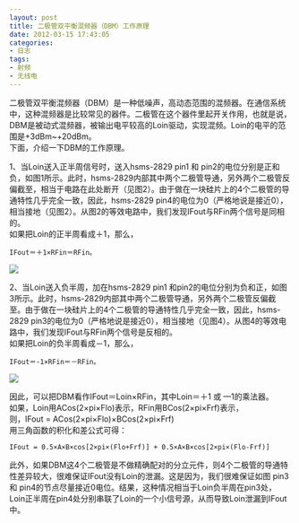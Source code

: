 ```yaml
---
layout: post
title: 二极管双平衡混频器（DBM）工作原理
date: 2012-03-15 17:43:05
categories:
- 日志
tags:
- 射频
- 无线电
---
```


二极管双平衡混频器（DBM）是一种低噪声，高动态范围的混频器。在通信系统中，这种混频器是比较常见的器件。二极管在这个器件里起开关作用，也就是说，DBM是被动式混频器，被输出电平较高的Loin驱动，实现混频。Loin的电平的范围是+3dBm~+20dBm。    
下面，介绍一下DBM的工作原理。

1、当Loin送入正半周信号时，送入hsms-2829 pin1 和 pin2的电位分别是正和负，如图1所示。此时，hsms-2829内部其中两个二极管导通，另外两个二极管反偏截至，相当于电路在此处断开（见图2）。由于做在一块硅片上的4个二极管的导通特性几乎完全一致，因此，hsms-2829 pin4的电位为0（严格地说是接近0），相当接地（见图2）。从图2的等效电路中，我们发现IFout与RFin两个信号是同相的。    
如果把Loin的正半周看成＋1，那么，

    IFout＝＋1×RFin＝RFin。

![](http://i1328.photobucket.com/albums/w532/xwlogic/dbm1_zpse0a9ba2e.jpg)

2、当Loin送入负半周，加在hsms-2829 pin1 和pin2的电位分别为负和正，如图3所示。此时，hsms-2829内部其中两个二极管导通，另外两个二极管反偏截至。由于做在一块硅片上的4个二极管的导通特性几乎完全一致，因此，hsms-2829 pin3的电位为0（严格地说是接近0），相当接地（见图4）。从图4的等效电路中，我们发现IFout与RFin两个信号是反相的。    
如果把Loin的负半周看成－1，那么，

    IFout＝-1×RFin＝－RFin。

![](http://i1328.photobucket.com/albums/w532/xwlogic/dbm2_zps9efda9c0.jpg)

因此，可以把DBM看作IFout＝Loin×RFin，其中Loin＝＋1 或 —1的乘法器。    
如果，Loin用ACos(2×pi×Flo)表示，RFin用BCos(2×pi×Frf)表示，    
则，IFout = ACos(2×pi×Flo)×BCos(2×pi×Frf)    
用三角函数的积化和差公式可得：    

    IFout = 0.5×A×B×cos[2×pi×(Flo+Frf)] + 0.5×A×B×cos[2×pi×(Flo-Frf)]

此外，如果DBM这4个二极管是不做精确配对的分立元件，则4个二极管的导通特性差异较大，很难保证IFout没有Loin的泄漏。这是因为，我们很难保证如图 pin3 和 pin4的节点尽量接近0电位。结果，这种情况相当于Loin负半周在pin3处，Loin正半周在pin4处分别串联了Loin的一个小信号源，从而导致Loin泄漏到IFout中。

